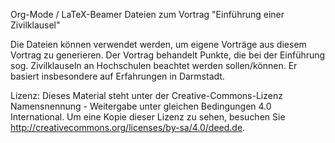 Org-Mode / LaTeX-Beamer Dateien zum Vortrag "Einführung einer Zivilklausel"

Die Dateien können verwendet werden, um eigene Vorträge aus diesem Vortrag zu generieren. Der Vortrag behandelt Punkte, die bei der Einführung sog. Zivilklauseln an Hochschulen beachtet werden sollen/können. Er basiert insbesondere auf Erfahrungen in Darmstadt.

Lizenz:
Dieses Material steht unter der Creative-Commons-Lizenz Namensnennung - Weitergabe unter gleichen Bedingungen 4.0 International. Um eine Kopie dieser Lizenz zu sehen, besuchen Sie http://creativecommons.org/licenses/by-sa/4.0/deed.de.